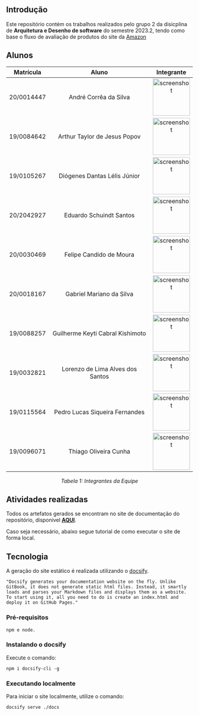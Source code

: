 
## Introdução

Este repositório contém os trabalhos realizados pelo grupo 2 da disicplina de **Arquitetura e Desenho de software** do semestre 2023.2, tendo como base o fluxo de avaliação de produtos do site da [Amazon](https://www.amazon.com.br)

## Alunos

<center>

| **Matrícula** | **Aluno** | **Integrante** |
| :--: | :--: | :--: |
| 20/0014447  |  André Corrêa da Silva | <img class="img-fluid" src="https://github.com/dartmol203.png" alt="screenshot" width="100" height="100" /> |
| 19/0084642  |  Arthur Taylor de Jesus Popov | <img class="img-fluid" src="https://github.com/Eruel6.png" alt="screenshot" width="100" height="100" /> |
| 19/0105267  |  Diógenes Dantas Lélis Júnior | <img class="img-fluid" src="https://github.com/diogjunior100.png" alt="screenshot" width="100" height="100" /> |
| 20/2042927  |  Eduardo Schuindt Santos | <img class="img-fluid" src="https://github.com/edudsan.png" alt="screenshot" width="100" height="100" /> |
| 20/0030469  |  Felipe Candido de Moura | <img class="img-fluid" src="https://github.com/felipecdmoura.png" alt="screenshot" width="100" height="100" /> |
| 20/0018167  |  Gabriel Mariano da Silva | <img class="img-fluid" src="https://github.com/gabrielm2q.png" alt="screenshot" width="100" height="100" /> |
| 19/0088257  |  Guilherme Keyti Cabral Kishimoto | <img class="img-fluid" src="https://github.com/guilhermekishimoto.png" alt="screenshot" width="100" height="100" /> |
| 19/0032821  |  Lorenzo de Lima Alves dos Santos | <img class="img-fluid" src="https://github.com/lorenzo7377.png" alt="screenshot" width="100" height="100" /> |
| 19/0115564  |  Pedro Lucas Siqueira Fernandes | <img class="img-fluid" src="https://github.com/PedroLSF.png" alt="screenshot" width="100" height="100" /> |
| 19/0096071  |  Thiago Oliveira Cunha | <img class="img-fluid" src="https://github.com/Thiab394.png" alt="screenshot" width="100" height="100" /> |

*Tabela 1: Integrantes da Equipe*

</center>

## Atividades realizadas

Todos os artefatos gerados se encontram no site de documentação do repositório, disponivel [**AQUI**](https://unbarqdsw2023-2.github.io/2023.2_G2_ProjetoAmazon/).

Caso seja necessário, abaixo segue tutorial de como executar o site de forma local.

## Tecnologia

A geração do site estático é realizada utilizando o [docsify](https://docsify.js.org/).

```shell
"Docsify generates your documentation website on the fly. Unlike GitBook, it does not generate static html files. Instead, it smartly loads and parses your Markdown files and displays them as a website. To start using it, all you need to do is create an index.html and deploy it on GitHub Pages."
```

### Pré-requisitos

```shell
npm e node.
```

### Instalando o docsify

Execute o comando:

```shell
npm i docsify-cli -g
```

### Executando localmente

Para iniciar o site localmente, utilize o comando:

```shell
docsify serve ./docs
```
